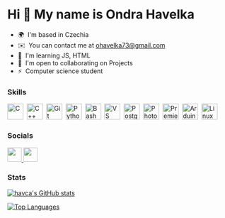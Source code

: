 Hi 👋 My name is Ondra Havelka
==============================

* 🌍  I'm based in Czechia
* ✉️  You can contact me at [ohavelka73@gmail.com](mailto:ohavelka73@gmail.com)
* 🧠  I'm learning JS, HTML
* 🤝  I'm open to collaborating on Projects
* ⚡  Computer science student

### Skills


<p align="left">
  <img src="https://raw.githubusercontent.com/danielcranney/readme-generator/main/public/icons/skills/c-colored.svg" width="36" height="36" title="C" />&nbsp;
  <img src="https://raw.githubusercontent.com/danielcranney/readme-generator/main/public/icons/skills/cplusplus-colored.svg" width="36" height="36" title="C++" />&nbsp;
  <img src="https://raw.githubusercontent.com/danielcranney/readme-generator/main/public/icons/skills/git-colored.svg" width="36" height="36" title="Git" />&nbsp;
  <img src="https://raw.githubusercontent.com/danielcranney/readme-generator/main/public/icons/skills/python-colored.svg" width="36" height="36" title="Python" />&nbsp;
  <img src="https://raw.githubusercontent.com/danielcranney/readme-generator/main/public/icons/skills/gnubash.svg" width="36" height="36" title="Bash" />&nbsp;
  <img src="https://raw.githubusercontent.com/danielcranney/readme-generator/main/public/icons/skills/visualstudiocode.svg" width="36" height="36" title="VS Code" />&nbsp;
  <img src="https://raw.githubusercontent.com/danielcranney/readme-generator/main/public/icons/skills/postgresql-colored.svg" width="36" height="36" title="PostgreSQL" />&nbsp;
  <img src="https://raw.githubusercontent.com/danielcranney/readme-generator/main/public/icons/skills/photoshop-colored-dark.svg" width="36" height="36" title="Photoshop" />&nbsp;
  <img src="https://raw.githubusercontent.com/danielcranney/readme-generator/main/public/icons/skills/premierepro-colored-dark.svg" width="36" height="36" title="Premiere Pro" />&nbsp;
  <img src="https://raw.githubusercontent.com/danielcranney/readme-generator/main/public/icons/skills/arduino-colored.svg" width="36" height="36" title="Arduino" />&nbsp;
  <img src="https://raw.githubusercontent.com/danielcranney/readme-generator/main/public/icons/skills/linux-colored.svg" width="36" height="36" title="Linux" />
</p>


### Socials

<p align="left"> <a href="https://discord.com/users/havca" target="_blank" rel="noreferrer"> <picture> <source media="(prefers-color-scheme: dark)" srcset="https://raw.githubusercontent.com/danielcranney/readme-generator/main/public/icons/socials/discord-dark.svg" /> <source media="(prefers-color-scheme: light)" srcset="https://raw.githubusercontent.com/danielcranney/readme-generator/main/public/icons/socials/discord.svg" /> <img src="https://raw.githubusercontent.com/danielcranney/readme-generator/main/public/icons/socials/discord.svg" width="32" height="32" /> </picture> </a> <a href="https://www.github.com/havca" target="_blank" rel="noreferrer"> <picture> <source media="(prefers-color-scheme: dark)" srcset="https://raw.githubusercontent.com/danielcranney/readme-generator/main/public/icons/socials/github-dark.svg" /> <source media="(prefers-color-scheme: light)" srcset="https://raw.githubusercontent.com/danielcranney/readme-generator/main/public/icons/socials/github.svg" /> <img src="https://raw.githubusercontent.com/danielcranney/readme-generator/main/public/icons/socials/github.svg" width="32" height="32" /> </picture> </a></p>



### Stats

<a href="http://www.github.com/havca"><img src="https://github-readme-stats.vercel.app/api?username=havca&show_icons=true&hide=&count_private=true&title_color=0891b2&text_color=ffffff&icon_color=0891b2&bg_color=0d1017&hide_border=true&show_icons=true" alt="havca's GitHub stats" /></a>

<a href="https://github.com/havca" align="left"><img src="https://github-readme-stats.vercel.app/api/top-langs/?username=havca&langs_count=10&title_color=0891b2&text_color=ffffff&icon_color=0891b2&bg_color=0d1017&hide_border=true&locale=en&custom_title=Top%20%Languages" alt="Top Languages" /></a>
